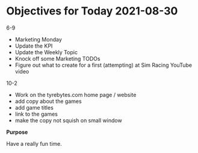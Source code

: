 # Objectives for Today 2021-08-30

6-9
- Marketing Monday
- Update the KPI
- Update the Weekly Topic
- Knock off some Marketing TODOs
- Figure out what to create for a first (attempting) at Sim Racing YouTube video

10-2
- Work on the tyrebytes.com home page / website
- add copy about the games
- add game titles
- link to the games
- make the copy not squish on small window


**Purpose**

Have a really fun time.
